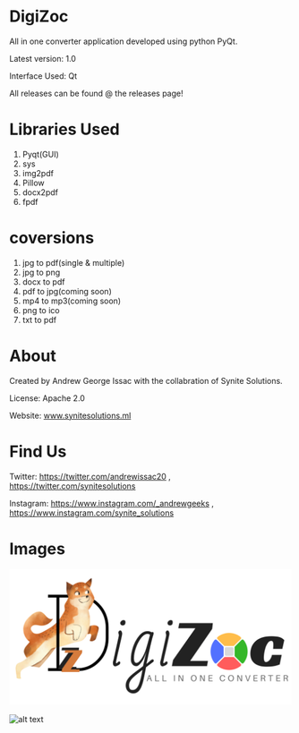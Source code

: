 # DigiZoc
 All in one converter application developed using python PyQt.
 
 Latest version: 1.0
 
 Interface Used: Qt
 
 All releases can be found @ the releases page!
 
 # Libraries Used
 1. Pyqt(GUI)
 2. sys
 3. img2pdf
 4. Pillow
 5. docx2pdf
 6. fpdf
 
 # coversions
 1. jpg to pdf(single & multiple)
 2. jpg to png
 3. docx to pdf 
 4. pdf to jpg(coming soon)
 5. mp4 to mp3(coming soon)
 6. png to ico
 7. txt to pdf
 
 # About
 Created by Andrew George Issac with the collabration of Synite Solutions.
 
 License: Apache 2.0
 
 Website: www.synitesolutions.ml
 
 # Find Us
 Twitter: https://twitter.com/andrewissac20 , https://twitter.com/synitesolutions
 
 Instagram: https://www.instagram.com/_andrewgeeks , https://www.instagram.com/synite_solutions
 
 # Images
 ![alt text](https://github.com/andrew-geeks/DigiZoc-All-In-One-Converter/blob/master/Main/files/bg1.png?raw=true)
 
 ![alt text](https://github.com/andrew-geeks/DigiZoc-All-In-One-Converter/blob/master/Main/files/logo.ico?raw=true)

